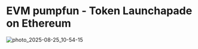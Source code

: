 # EVM pumpfun - Token Launchapade on Ethereum
![photo_2025-08-25_10-54-15](https://github.com/user-attachments/assets/117b485d-c2d1-4205-aecd-3074967432b2)
